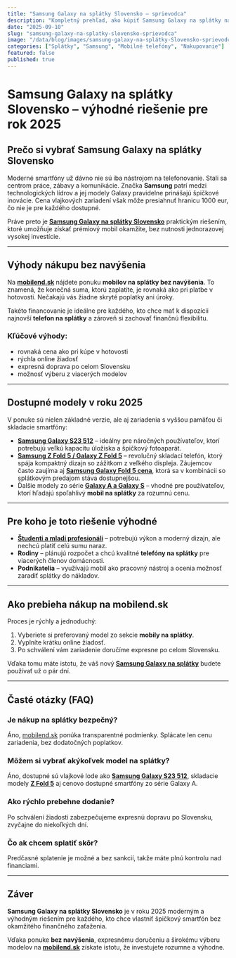 ```yaml
---
title: "Samsung Galaxy na splátky Slovensko – sprievodca"
description: "Kompletný prehľad, ako kúpiť Samsung Galaxy na splátky na Slovensku. Podmienky, ceny, skúsenosti."
date: "2025-09-10"
slug: "samsung-galaxy-na-splatky-slovensko-sprievodca"
image: "/data/blog/images/samsung-galaxy-na-splátky-Slovensko-sprievodca.webp"
categories: ["Splátky", "Samsung", "Mobilné telefóny", "Nakupovanie"]
featured: false
published: true
---
```




# Samsung Galaxy na splátky Slovensko – výhodné riešenie pre rok 2025

## Prečo si vybrať Samsung Galaxy na splátky Slovensko

Moderné smartfóny už dávno nie sú iba nástrojom na telefonovanie. Stali sa centrom práce, zábavy a komunikácie. Značka **Samsung** patrí medzi technologických lídrov a jej modely Galaxy pravidelne prinášajú špičkové inovácie. Cena vlajkových zariadení však môže presiahnuť hranicu 1000 eur, čo nie je pre každého dostupné.  

Práve preto je **[Samsung Galaxy na splátky Slovensko](https://mobilend.sk/katalog)** praktickým riešením, ktoré umožňuje získať prémiový mobil okamžite, bez nutnosti jednorazovej vysokej investície.

---

## Výhody nákupu bez navýšenia

Na **[mobilend.sk](https://mobilend.sk/katalog)** nájdete ponuku **mobilov na splátky bez navýšenia**. To znamená, že konečná suma, ktorú zaplatíte, je rovnaká ako pri platbe v hotovosti. Nečakajú vás žiadne skryté poplatky ani úroky.  

Takéto financovanie je ideálne pre každého, kto chce mať k dispozícii najnovší **telefon na splátky** a zároveň si zachovať finančnú flexibilitu.

### Kľúčové výhody:
- rovnaká cena ako pri kúpe v hotovosti  
- rýchla online žiadosť  
- expresná doprava po celom Slovensku  
- možnosť výberu z viacerých modelov  

---

## Dostupné modely v roku 2025

V ponuke sú nielen základné verzie, ale aj zariadenia s vyššou pamäťou či skladacie smartfóny:

- **[Samsung Galaxy S23 512](https://mobilend.sk/katalog/samsung-galaxy-s23-512gb-Cream)** – ideálny pre náročných používateľov, ktorí potrebujú veľkú kapacitu úložiska a špičkový fotoaparát.  
- **[Samsung Z Fold 5 / Galaxy Z Fold 5](https://mobilend.sk/katalog/samsung-galaxy-Z-Fold5-1T-Cream)** – revolučný skladací telefón, ktorý spája kompaktný dizajn so zážitkom z veľkého displeja. Záujemcov často zaujíma aj **[Samsung Galaxy Fold 5 cena](https://mobilend.sk/katalog/samsung-galaxy-Z-Fold5-1T-Cream)**, ktorá sa v kombinácii so splátkovým predajom stáva dostupnejšou.  
- Ďalšie modely zo série **[Galaxy A a Galaxy S](https://mobilend.sk/katalog)** – vhodné pre používateľov, ktorí hľadajú spoľahlivý **mobil na splátky** za rozumnú cenu.  

---

## Pre koho je toto riešenie výhodné

- **[Študenti a mladí profesionáli](https://mobilend.sk/blog/student-novy-iphone-za-5-eur-prvy-mesiac)** – potrebujú výkon a moderný dizajn, ale nechcú platiť celú sumu naraz.  
- **Rodiny** – plánujú rozpočet a chcú kvalitné **telefóny na splátky** pre viacerých členov domácnosti.  
- **Podnikatelia** – využívajú mobil ako pracovný nástroj a ocenia možnosť zaradiť splátky do nákladov.  

---

## Ako prebieha nákup na mobilend.sk

Proces je rýchly a jednoduchý:

1. Vyberiete si preferovaný model zo sekcie **mobily na splátky**.  
2. Vyplníte krátku online žiadosť.  
3. Po schválení vám zariadenie doručíme expresne po celom Slovensku.  

Vďaka tomu máte istotu, že váš nový **[Samsung Galaxy na splátky](https://mobilend.sk/katalog)** budete používať už o pár dní.

---

## Časté otázky (FAQ)

### Je nákup na splátky bezpečný?
Áno, [mobilend.sk](https://mobilend.sk/) ponúka transparentné podmienky. Splácate len cenu zariadenia, bez dodatočných poplatkov.

### Môžem si vybrať akýkoľvek model na splátky?
Áno, dostupné sú vlajkové lode ako **[Samsung Galaxy S23 512](https://mobilend.sk/katalog/samsung-galaxy-s23-512gb-Cream)**, skladacie modely **[Z Fold 5](https://mobilend.sk/katalog/samsung-galaxy-Z-Fold5-1T-Cream)** aj cenovo dostupné smartfóny zo série Galaxy A.

### Ako rýchlo prebehne dodanie?
Po schválení žiadosti zabezpečujeme expresnú dopravu po Slovensku, zvyčajne do niekoľkých dní.

### Čo ak chcem splatiť skôr?
Predčasné splatenie je možné a bez sankcií, takže máte plnú kontrolu nad financiami.

---

## Záver

**Samsung Galaxy na splátky Slovensko** je v roku 2025 moderným a výhodným riešením pre každého, kto chce vlastniť špičkový smartfón bez okamžitého finančného zaťaženia.  

Vďaka ponuke **bez navýšenia**, expresnému doručeniu a širokému výberu modelov na **[mobilend.sk](https://mobilend.sk/katalog)** získate istotu, že investujete rozumne a výhodne.
